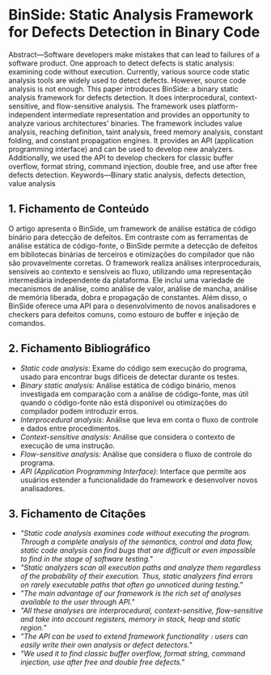 # BinSide: Static Analysis Framework for Defects Detection in Binary Code

Abstract—Software developers make mistakes that can lead to failures of a software product. One approach to detect defects is static analysis: examining code without execution. Currently, various source code static analysis tools are widely used to detect defects. However, source code analysis is not enough. This paper introduces BinSide: a binary static analysis framework for defects detection. It does interprocedural, context-sensitive, and flow-sensitive analysis. The framework uses platform-independent intermediate representation and provides an opportunity to analyze various architectures' binaries. The framework includes value analysis, reaching definition, taint analysis, freed memory analysis, constant folding, and constant propagation engines. It provides an API (application programming interface) and can be used to develop new analyzers. Additionally, we used the API to develop checkers for classic buffer overflow, format string, command injection, double free, and use after free defects detection.
Keywords—Binary static analysis, defects detection, value analysis

## 1. Fichamento de Conteúdo

O artigo apresenta o BinSide, um framework de análise estática de código binário para detecção de defeitos. Em contraste com as ferramentas de análise estática de código-fonte, o BinSide permite a detecção de defeitos em bibliotecas binárias de terceiros e otimizações do compilador que não são provavelmente corretas. O framework realiza análises interprocedurais, sensíveis ao contexto e sensíveis ao fluxo, utilizando uma representação intermediária independente da plataforma. Ele inclui uma variedade de mecanismos de análise, como análise de valor, análise de mancha, análise de memória liberada, dobra e propagação de constantes. Além disso, o BinSide oferece uma API para o desenvolvimento de novos analisadores e checkers para defeitos comuns, como estouro de buffer e injeção de comandos.

## 2. Fichamento Bibliográfico 

* _Static code analysis:_ Exame do código sem execução do programa, usado para encontrar bugs difíceis de detectar durante os testes.
* _Binary static analysis:_ Análise estática de código binário, menos investigada em comparação com a análise de código-fonte, mas útil quando o código-fonte não está disponível ou otimizações do compilador podem introduzir erros.
* _Interprocedural analysis:_ Análise que leva em conta o fluxo de controle e dados entre procedimentos.
* _Context-sensitive analysis:_ Análise que considera o contexto de execução de uma instrução.
* _Flow-sensitive analysis:_ Análise que considera o fluxo de controle do programa.
* _API (Application Programming Interface):_ Interface que permite aos usuários estender a funcionalidade do framework e desenvolver novos analisadores.
  
## 3. Fichamento de Citações 

* _"Static code analysis examines code without executing the program. Through a complete analysis of the semantics, control and data flow, static code analysis can find bugs that are difficult or even impossible to find in the stage of software testing."_
* _"Static analyzers scan all execution paths and analyze them regardless of the probability of their execution. Thus, static analyzers find errors on rarely executable paths that often go unnoticed during testing."_
* _"The main advantage of our framework is the rich set of analyses available to the user through API."_
* _"All these analyses are interprocedural, context-sensitive, flow-sensitive and take into account registers, memory in stack, heap and static region."_
* _"The API can be used to extend framework functionality ։ users can easily write their own analysis or defect detectors."_
* _"We used it to find classic buffer overflow, format string, command injection, use after free and double free defects."_

